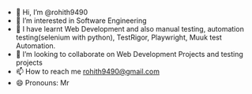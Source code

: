 - 👋 Hi, I’m @rohith9490
- 👀 I’m interested in Software Engineering 
- 🌱 I have learnt Web Development and also manual testing, automation testing(selenium with python), TestRigor, Playwright, Muuk test Automation.
- 💞️ I’m looking to collaborate on Web Development Projects and testing projects
- 📫 How to reach me rohith9490@gmail.com
- 😄 Pronouns: Mr

<!---
rohith9490/rohith9490 is a ✨ special ✨ repository because its `README.md` (this file) appears on your GitHub profile.
You can click the Preview link to take a look at your changes.
--->
